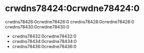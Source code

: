 # crwdns78424:0crwdne78424:0

crwdns78426:0crwdne78426:0 crwdns78428:0crwdne78428:0 crwdns78430:0crwdne78430:0

* crwdns78432:0crwdne78432:0
* crwdns78434:0crwdne78434:0
* crwdns78436:0crwdne78436:0
